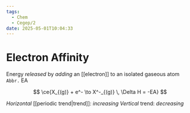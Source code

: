 ```yaml
---
tags:
  - Chem
  - Cegep/2
date: 2025-05-01T10:04:33
---
```


# Electron Affinity

Energy *released* by *adding* an [[electron]] to an isolated gaseous atom
`Abbr.` EA

$$
\ce{X_{(g)} + e^- \to X^-_{(g)} \, \Delta H = -EA}
$$

*Horizontal* [[periodic trend|trend]]: *increasing*
*Vertical* trend: *decreasing*
